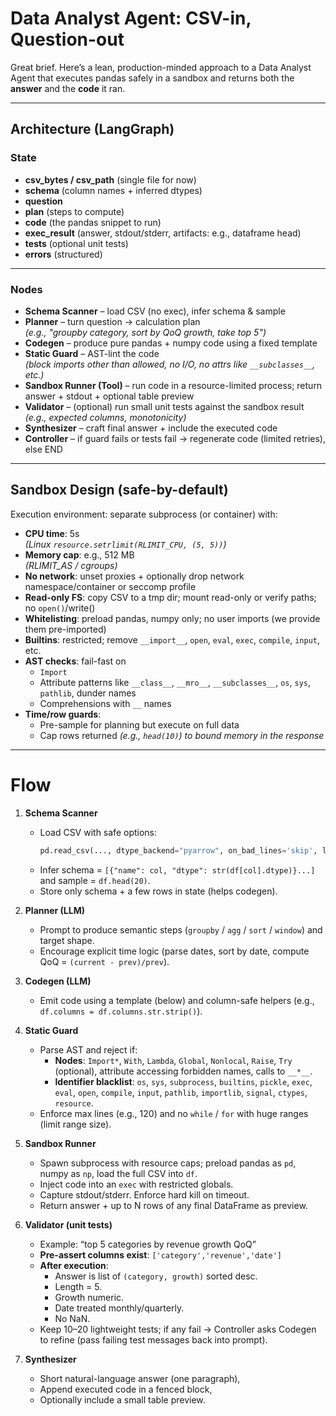 # Data Analyst Agent: CSV-in, Question-out

Great brief. Here’s a lean, production-minded approach to a Data Analyst Agent that executes pandas safely in a sandbox and returns both the **answer** and the **code** it ran.

---

## Architecture (LangGraph)

### State

- **csv_bytes / csv_path** (single file for now)
- **schema** (column names + inferred dtypes)
- **question**
- **plan** (steps to compute)
- **code** (the pandas snippet to run)
- **exec_result** (answer, stdout/stderr, artifacts: e.g., dataframe head)
- **tests** (optional unit tests)
- **errors** (structured)

---

### Nodes

- **Schema Scanner** – load CSV (no exec), infer schema & sample
- **Planner** – turn question → calculation plan  
  _(e.g., "groupby category, sort by QoQ growth, take top 5")_
- **Codegen** – produce pure pandas + numpy code using a fixed template
- **Static Guard** – AST-lint the code  
  _(block imports other than allowed, no I/O, no attrs like `__subclasses__`, etc.)_
- **Sandbox Runner (Tool)** – run code in a resource-limited process; return answer + stdout + optional table preview
- **Validator** – (optional) run small unit tests against the sandbox result  
  _(e.g., expected columns, monotonicity)_
- **Synthesizer** – craft final answer + include the executed code
- **Controller** – if guard fails or tests fail → regenerate code (limited retries), else END

---

## Sandbox Design (safe-by-default)

Execution environment: separate subprocess (or container) with:

- **CPU time**: 5s  
  _(Linux `resource.setrlimit(RLIMIT_CPU, (5, 5))`)_
- **Memory cap**: e.g., 512 MB  
  _(RLIMIT_AS / cgroups)_
- **No network**: unset proxies + optionally drop network namespace/container or seccomp profile
- **Read-only FS**: copy CSV to a tmp dir; mount read-only or verify paths; no `open()`/write()
- **Whitelisting**: preload pandas, numpy only; no user imports (we provide them pre-imported)
- **Builtins**: restricted; remove `__import__`, `open`, `eval`, `exec`, `compile`, `input`, etc.
- **AST checks**: fail-fast on
  - `Import`
  - Attribute patterns like `__class__`, `__mro__`, `__subclasses__`, `os`, `sys`, `pathlib`, dunder names
  - Comprehensions with `__` names
- **Time/row guards**:
  - Pre-sample for planning but execute on full data
  - Cap rows returned _(e.g., `head(10)`) to bound memory in the response_

---

# Flow

1. **Schema Scanner**

   - Load CSV with safe options:
     ```python
     pd.read_csv(..., dtype_backend="pyarrow", on_bad_lines='skip', low_memory=False)
     ```
   - Infer schema = `[{"name": col, "dtype": str(df[col].dtype)}...]` and sample = `df.head(20)`.
   - Store only schema + a few rows in state (helps codegen).

2. **Planner (LLM)**

   - Prompt to produce semantic steps (`groupby` / `agg` / `sort` / `window`) and target shape.
   - Encourage explicit time logic (parse dates, sort by date, compute QoQ = `(current - prev)/prev`).

3. **Codegen (LLM)**

   - Emit code using a template (below) and column-safe helpers (e.g., `df.columns = df.columns.str.strip()`).

4. **Static Guard**

   - Parse AST and reject if:
     - **Nodes**: `Import*`, `With`, `Lambda`, `Global`, `Nonlocal`, `Raise`, `Try` (optional), attribute accessing forbidden names, calls to `__*__`.
     - **Identifier blacklist**: `os`, `sys`, `subprocess`, `builtins`, `pickle`, `exec`, `eval`, `open`, `compile`, `input`, `pathlib`, `importlib`, `signal`, `ctypes`, `resource`.
   - Enforce max lines (e.g., 120) and no `while` / `for` with huge ranges (limit range size).

5. **Sandbox Runner**

   - Spawn subprocess with resource caps; preload pandas as `pd`, numpy as `np`, load the full CSV into `df`.
   - Inject code into an `exec` with restricted globals.
   - Capture stdout/stderr. Enforce hard kill on timeout.
   - Return answer + up to N rows of any final DataFrame as preview.

6. **Validator (unit tests)**

   - Example: “top 5 categories by revenue growth QoQ”
   - **Pre-assert columns exist**: `['category','revenue','date']`
   - **After execution**:
     - Answer is list of `(category, growth)` sorted desc.
     - Length = 5.
     - Growth numeric.
     - Date treated monthly/quarterly.
     - No NaN.
   - Keep 10–20 lightweight tests; if any fail → Controller asks Codegen to refine (pass failing test messages back into prompt).

7. **Synthesizer**
   - Short natural-language answer (one paragraph),
   - Append executed code in a fenced block,
   - Optionally include a small table preview.
